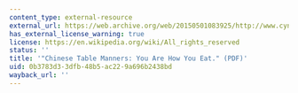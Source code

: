 ```yaml
---
content_type: external-resource
external_url: https://web.archive.org/web/20150501083925/http://www.cynthiaclarke.com/anth116/116_readings/You_are_how_you_eat.pdf
has_external_license_warning: true
license: https://en.wikipedia.org/wiki/All_rights_reserved
status: ''
title: '"Chinese Table Manners: You Are How You Eat." (PDF)'
uid: 0b3783d3-3dfb-48b5-ac22-9a696b2438bd
wayback_url: ''
---
```

